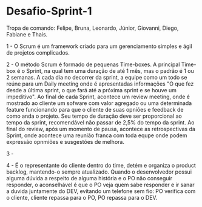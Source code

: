 # Desafio-Sprint-1
Tropa de comando: Felipe, Bruna, Leonardo, Júnior, Giovanni, Diego, Fabiane e Thais. 

1 - O Scrum é um framework criado para um gerenciamento simples e ágil de projetos complicados.

2 - O método Scrum é formado de pequenas Time-boxes. A principal Time-box é o Sprint, na qual tem uma duração de até 1 mês, mas o padrão é 1 ou 2 semanas. A cada dia no decorrer da sprint, a equipe como um todo se reúne para um Daily meeting onde é apresentadas informações "O que fez desde a última sprint, o que fará até a próxima sprint e se houve um impeditivo". Ao final de cada Sprint, acontece um review meeting, onde é mostrado ao cliente um sofware com valor agregado ou uma determinada feature funcionando para que o cliente de suas opniões e feedback de como anda o projeto. Seu tempo de duração deve ser proporcional ao tempo da sprint, recomendável não passar de 2,5% do tempo da sprint. Ao final do review, após um momento de pausa, acontece as retrospectivas da Sprint, onde acontece uma reunião franca com toda equpe onde podem expressão opnmiões e susgestões de melhora.

3 -

4 - É o representante do cliente dentro do time, detém e organiza o product backlog, mantendo-o sempre atualizado. Quando o desenvolvedor possui alguma dúvida a respeito de alguma história e o PO não conseguir responder, o aconselhável é que o PO veja quem sabe responder e ir sanar a duvida juntamente do DEV, evitando um telefone sem fio: PO verifica com o cliente, cliente repassa para o PO, PO repassa para o DEV.

